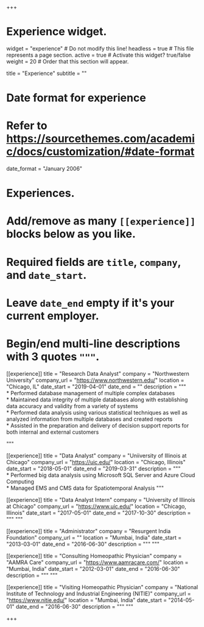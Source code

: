 +++
# Experience widget.
widget = "experience"  # Do not modify this line!
headless = true  # This file represents a page section.
active = true # Activate this widget? true/false
weight = 20  # Order that this section will appear.

title = "Experience"
subtitle = ""

# Date format for experience
#   Refer to https://sourcethemes.com/academic/docs/customization/#date-format
date_format = "January 2006"

# Experiences.
#   Add/remove as many `[[experience]]` blocks below as you like.
#   Required fields are `title`, `company`, and `date_start`.
#   Leave `date_end` empty if it's your current employer.
#   Begin/end multi-line descriptions with 3 quotes `"""`.
[[experience]]
  title = "Research Data Analyst"
  company = "Northwestern University"
  company_url = "https://www.northwestern.edu/"
  location = "Chicago, IL"
  date_start = "2019-04-01"
  date_end = ""
  description = """ 
  <br>* Performed database management of multiple complex databases
  <br>* Maintained data integrity of multiple databases along with establishing data accuracy and validity from a variety of systems
  <br>* Performed data analysis using various statistical techniques as well as analyzed information from multiple databases and created reports
  <br>* Assisted in the preparation and delivery of decision support reports for both internal and external customers
  
  """

[[experience]]
  title = "Data Analyst"
  company = "Uniiversity of Illinois at Chicago"
  company_url = "https://uic.edu/"
  location = "Chicago, Illinois"
  date_start = "2018-05-01"
  date_end = "2019-03-31"
  description = """ 
  <br>* Performed big data analysis using Microsoft SQL Server and Azure Cloud Computing
  <br>* Managed EMS and CMS data for Spatiotemporal Analysis
  """

[[experience]]
  title = "Data Analyst Intern"
  company = "University of Illinois at Chicago"
  company_url = "https://www.uic.edu/"
  location = "Chicago, Illinois"
  date_start = "2017-05-01"
  date_end = "2017-10-30"
  description = """ """

[[experience]]
  title = "Administrator"
  company = "Resurgent India Foundation"
  company_url = ""
  location = "Mumbai, India"
  date_start = "2013-03-01"
  date_end = "2016-06-30"
  description = """ """

[[experience]]
  title = "Consulting Homeopathic Physician"
  company = "AAMRA Care"
  company_url = "https://www.aamracare.com/"
  location = "Mumbai, India"
  date_start = "2012-03-01"
  date_end = "2016-06-30"
  description = """ """

[[experience]]
  title = "Visiting Homeopathic Physician"
  company = "National Institute of Technology and Industrial Engineering (NITIE)"
  company_url = "https://www.nitie.edu/"
  location = "Mumbai, India"
  date_start = "2014-05-01"
  date_end = "2016-06-30"
  description = """ """

+++
